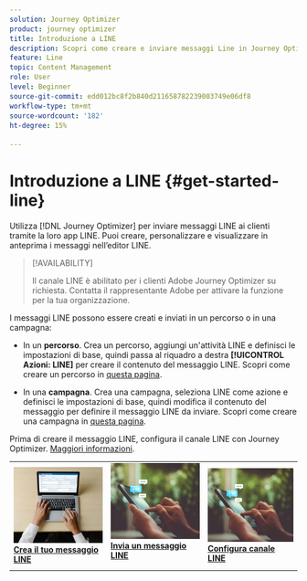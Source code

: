```yaml
---
solution: Journey Optimizer
product: journey optimizer
title: Introduzione a LINE
description: Scopri come creare e inviare messaggi Line in Journey Optimizer
feature: Line
topic: Content Management
role: User
level: Beginner
source-git-commit: edd012bc8f2b840d211658782239003749e06df8
workflow-type: tm+mt
source-wordcount: '182'
ht-degree: 15%

---
```


# Introduzione a LINE {#get-started-line}

Utilizza [!DNL Journey Optimizer] per inviare messaggi LINE ai clienti tramite la loro app LINE. Puoi creare, personalizzare e visualizzare in anteprima i messaggi nell’editor LINE.

>[!AVAILABILITY]
>
>Il canale LINE è abilitato per i clienti Adobe Journey Optimizer su richiesta. Contatta il rappresentante Adobe per attivare la funzione per la tua organizzazione.

I messaggi LINE possono essere creati e inviati in un percorso o in una campagna:

* In un **percorso**. Crea un percorso, aggiungi un&#39;attività LINE e definisci le impostazioni di base, quindi passa al riquadro a destra **[!UICONTROL Azioni: LINE]** per creare il contenuto del messaggio LINE. Scopri come creare un percorso in [questa pagina](../building-journeys/journey-gs.md).

* In una **campagna**. Crea una campagna, seleziona LINE come azione e definisci le impostazioni di base, quindi modifica il contenuto del messaggio per definire il messaggio LINE da inviare. Scopri come creare una campagna in [questa pagina](../campaigns/create-campaign.md#configure).

Prima di creare il messaggio LINE, configura il canale LINE con Journey Optimizer. [Maggiori informazioni](line-configuration.md).

<table style="table-layout:fixed"><tr style="border: 0;">
<td>
<a href="create-line.md">
<img alt="Lead" src="../assets/do-not-localize/sms-create.jpeg">
</a>
<div><a href="create-line.md"><strong>Crea il tuo messaggio LINE</strong>
</div>
</td>
<td>
<a href="send-line.md">
<img alt="Non frequente" src="../assets/do-not-localize/sms-sending.jpg">
</a>
<div>
<a href="send-line.md"><strong>Invia un messaggio LINE</strong></a>
</div>
<p></td>
<td>
<a href="line-configuration.md">
<img alt="Non frequente" src="../assets/do-not-localize/sms-sending.jpg">
<div>
<a href="line-configuration.md"><strong>Configura canale LINE</strong>
</a>
</div>
</td>
</tr></table>

